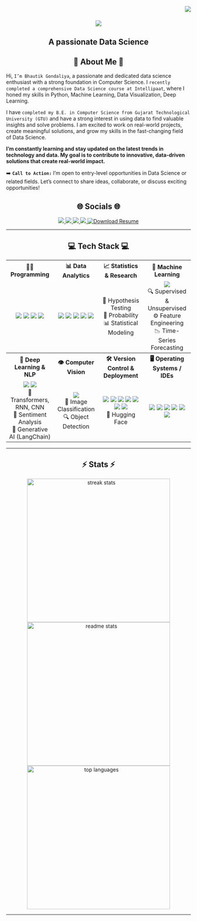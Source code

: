 <img align="right" src="https://visitor-badge.laobi.icu/badge?page_id=MrGenius18.MrGenius18" />

<h1 align="center">
    <img src="https://readme-typing-svg.herokuapp.com/?font=Righteous&size=35&center=true&vCenter=true&width=500&height=70&duration=4000&lines=Hi+There!+👋;+I'm+Mr.+Bhautik+Gondaliya!;" />
</h1>
<h2 align="center">A passionate Data Science</h2>

<h2 align="center">💫 About Me 💫</h2>

Hi, `I’m Bhautik Gondaliya`, a passionate and dedicated data science enthusiast with a strong foundation in Computer Science. I `recently completed a comprehensive Data Science course at Intellipaat`, where I honed my skills in Python, Machine Learning, Data Visualization, Deep Learning.

I have `completed my B.E. in Computer Science from Gujarat Technological University (GTU)` and have a strong interest in using data to find valuable insights and solve problems. I am excited to work on real-world projects, create meaningful solutions, and grow my skills in the fast-changing field of Data Science.

**I’m constantly learning and stay updated on the latest trends in technology and data. My goal is to contribute to innovative, data-driven solutions that create real-world impact.**

➡️ **`Call to Action:`** I’m open to entry-level opportunities in Data Science or related fields. Let’s connect to share ideas, collaborate, or discuss exciting opportunities!
<br>
<h2 align="center">🌐 Socials 🌐</h2>
<p align="center">
  <a href="https://mrgenius18.github.io/My_Portfolio/">
    <img src="https://img.shields.io/badge/Portfolio-%23000000.svg?style=for-the-badge&logo=firefox&logoColor=#FF7139">
  </a>
  <a href="https://linkedin.com/in/bhautik-gondaliya-9b497026a/">
    <img src="https://img.shields.io/badge/linkedin-%230077B5.svg?style=for-the-badge&logo=linkedin&logoColor=white">
  </a>
  <a href="https://instagram.com/mr._genius_18/">
    <img src="https://img.shields.io/badge/Instagram-%23E4405F.svg?style=for-the-badge&logo=Instagram&logoColor=white">
  </a>
  <a href="https://www.youtube.com/channel/UCtoL7bkXZ30tPQUpQjI3wIA">
    <img src="https://img.shields.io/badge/YouTube-%23FF0000.svg?style=for-the-badge&logo=YouTube&logoColor=white">
  </a>
  <a href="https://drive.google.com/file/d/1hJWkhBIF2OzLJxIa1_dSZhTtV_j_xcTI/view?usp=drive_link" target="_blank">
    <img src="https://img.shields.io/badge/Download-Resume-blue?style=for-the-badge" alt="Download Resume">
  </a>
</p>

---

<h2 align="center">💻 Tech Stack 💻</h2>

<table align="center">
    
  <tr>
    <th>👨‍💻 Programming </th>
    <th>📊 Data Analytics </th>
    <th>📈 Statistics & Research </th>
    <th>🤖 Machine Learning </th>
  </tr>

  <tr>
    <td align="center">
      <img src="https://img.shields.io/badge/python-3670A0?style=for-the-badge&logo=python&logoColor=ffdd54">
      <img src="https://img.shields.io/badge/SQL-%23007ACC.svg?style=for-the-badge&logo=mysql&logoColor=white">
      <img src="https://img.shields.io/badge/MongoDB-%234ea94b.svg?style=for-the-badge&logo=mongodb&logoColor=white">
      <img src="https://img.shields.io/badge/PostgreSQL-%23316192.svg?style=for-the-badge&logo=postgresql&logoColor=white">
    </td>
    <td align="center">
      <img src="https://img.shields.io/badge/Power_BI-F2C811?style=for-the-badge&logo=powerbi&logoColor=black">
      <img src="https://img.shields.io/badge/numpy-%23013243.svg?style=for-the-badge&logo=numpy&logoColor=white">
      <img src="https://img.shields.io/badge/pandas-%23150458.svg?style=for-the-badge&logo=pandas&logoColor=white">
      <img src="https://img.shields.io/badge/Matplotlib-%23ffffff.svg?style=for-the-badge&logo=Matplotlib&logoColor=black">
      <img src="https://img.shields.io/badge/Excel-217346?style=for-the-badge&logo=microsoft-excel&logoColor=white">
    </td>
    <td align="center">
      🧮 Hypothesis Testing<br>
      🎲 Probability<br>
      📊 Statistical Modeling
    </td>
    <td align="center">
      <img src="https://img.shields.io/badge/scikit--learn-%23F7931E.svg?style=for-the-badge&logo=scikit-learn&logoColor=white"><br>
      🔍 Supervised & Unsupervised<br>
      ⚙️ Feature Engineering<br>
      📉 Time-Series Forecasting
    </td>
  </tr>

  <tr>
    <th>🧠 Deep Learning & NLP </th>
    <th>👁️ Computer Vision </th>
    <th>🛠️ Version Control & Deployment </th>
    <th> 🖥️ Operating Systems / IDEs </th>
  </tr>

  <tr>
    <td align="center">
      <img src="https://img.shields.io/badge/PyTorch-%23EE4C2C.svg?style=for-the-badge&logo=PyTorch&logoColor=white">
      <img src="https://img.shields.io/badge/TensorFlow-%23FF6F00.svg?style=for-the-badge&logo=TensorFlow&logoColor=white"><br>
      📜 Transformers, RNN, CNN<br>
      💬 Sentiment Analysis<br>
      🤖 Generative AI (LangChain)
    </td>
    <td align="center">
      <img src="https://img.shields.io/badge/opencv-%23white.svg?style=for-the-badge&logo=opencv&logoColor=white"><br>
      📸 Image Classification<br>
      🔍 Object Detection
    </td>
    <td align="center">
      <img src="https://img.shields.io/badge/streamlit-%23FF4B4B.svg?style=for-the-badge&logo=streamlit&logoColor=white">
      <img src="https://img.shields.io/badge/gunicorn-%298729.svg?style=for-the-badge&logo=gunicorn&logoColor=white">
      <img src="https://img.shields.io/badge/flask-%23000.svg?style=for-the-badge&logo=flask&logoColor=white">
      <img src="https://img.shields.io/badge/django-%23092E20.svg?style=for-the-badge&logo=django&logoColor=white">
      <img src="https://img.shields.io/badge/Git-%23F05033.svg?style=for-the-badge&logo=git&logoColor=white">
      <img src="https://img.shields.io/badge/github-%23121011.svg?style=for-the-badge&logo=github&logoColor=white">
      <img src="https://img.shields.io/badge/render-%23004674.svg?style=for-the-badge&logo=render&logoColor=white"><br>
      🤗 Hugging Face
    </td>
    <td align="center">
      <img src="https://img.shields.io/badge/Windows%2011-%230079d5.svg?style=for-the-badge&logo=Windows%2011&logoColor=white">
      <img src="https://img.shields.io/badge/Linux-FCC624?style=for-the-badge&logo=linux&logoColor=black">
      <img src="https://img.shields.io/badge/Google%20Colab-%23F9A825.svg?style=for-the-badge&logo=googlecolab&logoColor=white">
      <img src="https://img.shields.io/badge/jupyter-%23FA0F00.svg?style=for-the-badge&logo=jupyter&logoColor=white">
      <img src="https://img.shields.io/badge/Visual%20Studio%20Code-0078d7.svg?style=for-the-badge&logo=visual-studio-code&logoColor=white">
      <img src="https://img.shields.io/badge/pycharm-143?style=for-the-badge&logo=pycharm&logoColor=black&color=black&labelColor=green">
    </td>
  </tr>
</table>

---

<h2 align="center">⚡ Stats ⚡</h2>
<div align="center">
  <img width=390 src="https://github-readme-streak-stats-salesp07.vercel.app/?user=MrGenius18&count_private=true&theme=react&border_radius=10" alt="streak stats"/>
  <img width=390 src="https://github-readme-stats-salesp07.vercel.app/api?username=MrGenius18&count_private=true&show_icons=true&theme=react&rank_icon=github&border_radius=10" alt="readme stats" />
  <br/>
  <img width=390 src="https://github-readme-stats-salesp07.vercel.app/api/top-langs/?username=MrGenius18&theme=react&hide_border=false&include_all_commits=false&count_private=false&layout=compact&border_radius=10" alt="top languages" />
</div>

---

<!-- <h2 align="center">🏆 GitHub Trophies 🏆</h2> -->
<!-- ![](https://github-profile-trophy.vercel.app/?username=MrGenius18&theme=radical&no-frame=false&no-bg=false&margin-w=4) -->

